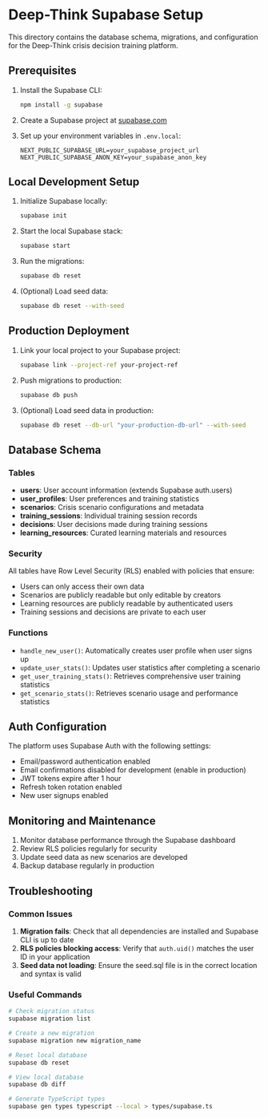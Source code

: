 # Deep-Think Supabase Setup

This directory contains the database schema, migrations, and configuration for the Deep-Think crisis decision training platform.

## Prerequisites

1. Install the Supabase CLI:

   ```bash
   npm install -g supabase
   ```

2. Create a Supabase project at [supabase.com](https://supabase.com)

3. Set up your environment variables in `.env.local`:
   ```
   NEXT_PUBLIC_SUPABASE_URL=your_supabase_project_url
   NEXT_PUBLIC_SUPABASE_ANON_KEY=your_supabase_anon_key
   ```

## Local Development Setup

1. Initialize Supabase locally:

   ```bash
   supabase init
   ```

2. Start the local Supabase stack:

   ```bash
   supabase start
   ```

3. Run the migrations:

   ```bash
   supabase db reset
   ```

4. (Optional) Load seed data:
   ```bash
   supabase db reset --with-seed
   ```

## Production Deployment

1. Link your local project to your Supabase project:

   ```bash
   supabase link --project-ref your-project-ref
   ```

2. Push migrations to production:

   ```bash
   supabase db push
   ```

3. (Optional) Load seed data in production:
   ```bash
   supabase db reset --db-url "your-production-db-url" --with-seed
   ```

## Database Schema

### Tables

- **users**: User account information (extends Supabase auth.users)
- **user_profiles**: User preferences and training statistics
- **scenarios**: Crisis scenario configurations and metadata
- **training_sessions**: Individual training session records
- **decisions**: User decisions made during training sessions
- **learning_resources**: Curated learning materials and resources

### Security

All tables have Row Level Security (RLS) enabled with policies that ensure:

- Users can only access their own data
- Scenarios are publicly readable but only editable by creators
- Learning resources are publicly readable by authenticated users
- Training sessions and decisions are private to each user

### Functions

- `handle_new_user()`: Automatically creates user profile when user signs up
- `update_user_stats()`: Updates user statistics after completing a scenario
- `get_user_training_stats()`: Retrieves comprehensive user training statistics
- `get_scenario_stats()`: Retrieves scenario usage and performance statistics

## Auth Configuration

The platform uses Supabase Auth with the following settings:

- Email/password authentication enabled
- Email confirmations disabled for development (enable in production)
- JWT tokens expire after 1 hour
- Refresh token rotation enabled
- New user signups enabled

## Monitoring and Maintenance

1. Monitor database performance through the Supabase dashboard
2. Review RLS policies regularly for security
3. Update seed data as new scenarios are developed
4. Backup database regularly in production

## Troubleshooting

### Common Issues

1. **Migration fails**: Check that all dependencies are installed and Supabase CLI is up to date
2. **RLS policies blocking access**: Verify that `auth.uid()` matches the user ID in your application
3. **Seed data not loading**: Ensure the seed.sql file is in the correct location and syntax is valid

### Useful Commands

```bash
# Check migration status
supabase migration list

# Create a new migration
supabase migration new migration_name

# Reset local database
supabase db reset

# View local database
supabase db diff

# Generate TypeScript types
supabase gen types typescript --local > types/supabase.ts
```
